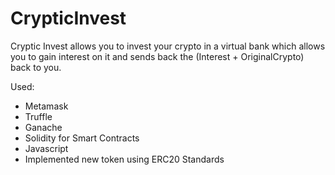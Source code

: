 # CrypticInvest

Cryptic Invest allows you to invest your crypto in a virtual bank which allows you to gain interest on it and sends back the (Interest + OriginalCrypto) back to you.

Used:

* Metamask
* Truffle
* Ganache
* Solidity for Smart Contracts 
* Javascript
* Implemented new token using ERC20 Standards
